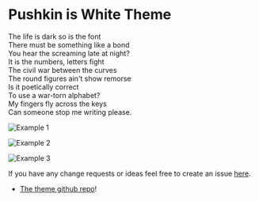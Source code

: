 # Pushkin is White Theme

The life is dark so is the font  
There must be something like a bond  
You hear the screaming late at night?  
It is the numbers, letters fight  
The civil war between the curves  
The round figures ain't show remorse  
Is it poetically correct  
To use a war-torn alphabet?  
My fingers fly across the keys  
Can someone stop me writing please.  

![Example 1](https://raw.githubusercontent.com/llatigid/Pushkin-is-White-Theme/master/media/pushkin-is-white-example-1.png)  

![Example 2](https://raw.githubusercontent.com/llatigid/Pushkin-is-White-Theme/master/media/pushkin-is-white-example-2.png)  

![Example 3](https://raw.githubusercontent.com/llatigid/Pushkin-is-White-Theme/master/media/pushkin-is-white-example-3.png)  

If you have any change requests or ideas feel free to create an issue [here](https://github.com/llatigid/Pushkin-is-White-Theme/issues).

* [The theme github repo](https://github.com/llatigid/Pushkin-is-White-Theme)!